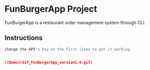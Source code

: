 # FunBurgerApp Project

FunBurgerApp is a restaurant order management system through CLI.

## Instructions

```python
change the API's key on the first lines to get it working.


![Demo](Gif_FunBurgerApp_version1.0.gif)
